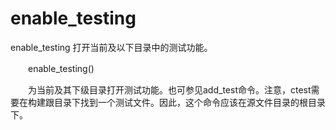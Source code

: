 enable_testing
===

enable_testing 打开当前及以下目录中的测试功能。

　　enable_testing()

　　为当前及其下级目录打开测试功能。也可参见add_test命令。注意，ctest需要在构建跟目录下找到一个测试文件。因此，这个命令应该在源文件目录的根目录下。

